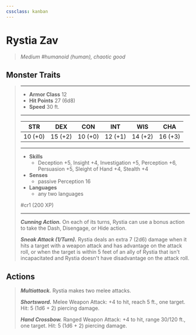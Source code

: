 ```yaml
---
cssclass: kanban
---
```


# Rystia Zav
>*Medium #humanoid (human), chaotic good*
## Monster Traits
>___
>- **Armor Class** 12
>- **Hit Points** 27 (6d8)
>- **Speed** 30 ft.
>___
>|STR|DEX|CON|INT|WIS|CHA|
>|:---:|:---:|:---:|:---:|:---:|:---:|
>|10 (+0)|15 (+2)|10 (+0)|12 (+1)|14 (+2)|16 (+3)|
>___
>- **Skills**
>	 - Deception +5, Insight +4, Investigation +5, Perception +6, Persuasion +5, Sleight of Hand +4, Stealth +4
>- **Senses**
>	 - passive Perception 16
>- **Languages**
>	 - any two languages
>
> #cr1 (200 XP)
>___
>***Cunning Action.*** On each of its turns, Rystia can use a bonus action to take the Dash, Disengage, or Hide action.  
>
>***Sneak Attack (1/Turn).*** Rystia deals an extra 7 (2d6) damage when it hits a target with a weapon attack and has advantage on the attack roll, or when the target is within 5 feet of an ally of Rystia that isn't incapacitated and Rystia doesn't have disadvantage on the attack roll.  
>
## Actions
>***Multiattack.*** Rystia makes two melee attacks.  
>
>***Shortsword.*** Melee Weapon Attack: +4 to hit, reach 5 ft., one target. Hit: 5 (1d6 + 2) piercing damage.  
>
>***Hand Crossbow.*** Ranged Weapon Attack: +4 to hit, range 30/120 ft., one target. Hit: 5 (1d6 + 2) piercing damage.
